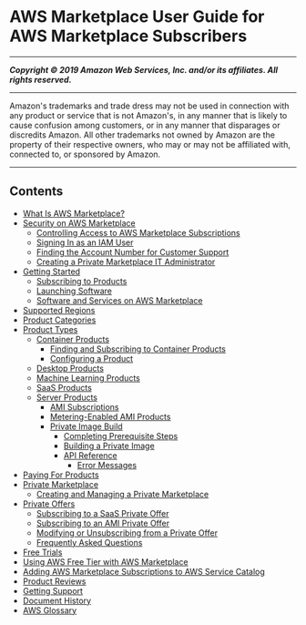 # AWS Marketplace User Guide for AWS Marketplace Subscribers

-----
*****Copyright &copy; 2019 Amazon Web Services, Inc. and/or its affiliates. All rights reserved.*****

-----
Amazon's trademarks and trade dress may not be used in 
     connection with any product or service that is not Amazon's, 
     in any manner that is likely to cause confusion among customers, 
     or in any manner that disparages or discredits Amazon. All other 
     trademarks not owned by Amazon are the property of their respective
     owners, who may or may not be affiliated with, connected to, or 
     sponsored by Amazon.

-----
## Contents
+ [What Is AWS Marketplace?](what-is-marketplace.md)
+ [Security on AWS Marketplace](buyer-security.md)
   + [Controlling Access to AWS Marketplace Subscriptions](buyer-iam-users-groups-policies.md)
   + [Signing In as an IAM User](buyer-iam-user-login.md)
   + [Finding the Account Number for Customer Support](GettingSupport.md)
   + [Creating a Private Marketplace IT Administrator](it-administrator.md)
+ [Getting Started](buyer-getting-started.md)
   + [Subscribing to Products](buyer-subscribing-to-products.md)
   + [Launching Software](buyer-launching-software.md)
   + [Software and Services on AWS Marketplace](buyer-software-and-services.md)
+ [Supported Regions](supported-regions.md)
+ [Product Categories](buyer-product-categories.md)
+ [Product Types](buyer-product-types.md)
   + [Container Products](buyer-what-is-aws-marketplace-for-containers.md)
      + [Finding and Subscribing to Container Products](buyer-finding-and-subscribing-to-container-products.md)
      + [Configuring a Product](buyer-configuring-a-product.md)
   + [Desktop Products](buyer-desktop-products.md)
   + [Machine Learning Products](aws-machine-learning-marketplace.md)
   + [SaaS Products](buyer-saas-products.md)
   + [Server Products](buyer-server-products.md)
      + [AMI Subscriptions](buyer-ami-subscriptions.md)
      + [Metering-Enabled AMI Products](buyer-ami-metering-enabled-products.md)
      + [Private Image Build](buyer-private-image-build.md)
         + [Completing Prerequisite Steps](completing-prerequisite-steps.md)
         + [Building a Private Image](building-a-private-image.md)
         + [API Reference](api-reference.md)
            + [Error Messages](private-image-build-error-messages.md)
+ [Paying For Products](buyer-paying-for-products.md)
+ [Private Marketplace](private-marketplace.md)
   + [Creating and Managing a Private Marketplace](private-catalog-admisitration.md)
+ [Private Offers](buyer-private-offers.md)
   + [Subscribing to a SaaS Private Offer](buyer-private-offers-subscribing-saas-private-offer.md)
   + [Subscribing to an AMI Private Offer](buyer-private-offers-subscribing-ami-private-offer.md)
   + [Modifying or Unsubscribing from a Private Offer](buyer-private-offers-modifying.md)
   + [Frequently Asked Questions](buyer-private-offers-frequently-asked-questions.md)
+ [Free Trials](buyer-free-trials.md)
+ [Using AWS Free Tier with AWS Marketplace](buyer-aws-free-tier.md)
+ [Adding AWS Marketplace Subscriptions to AWS Service Catalog](service-catalog.md)
+ [Product Reviews](buyer-product-reviews.md)
+ [Getting Support](buyer-support.md)
+ [Document History](document-history.md)
+ [AWS Glossary](glossary.md)